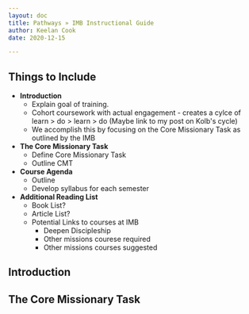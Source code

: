 ```yaml
---
layout: doc
title: Pathways » IMB Instructional Guide
author: Keelan Cook
date: 2020-12-15

---
```


## Things to Include
* **Introduction**
	* Explain goal of training.
	* Cohort coursework with actual engagement - creates a cylce of learn > do > learn > do (Maybe link to my post on Kolb's cycle)
	* We accomplish this by focusing on the Core Missionary Task as outlined by the IMB
* **The Core Missionary Task**
	* Define Core Missionary Task
	* Outline CMT
* **Course Agenda**
	* Outline 
	* Develop syllabus for each semester
* **Additional Reading List**
	* Book List?
	* Article List?
	* Potential Links to courses at IMB
		* Deepen Discipleship
		* Other missions courese required
		* Other missions courses suggested

## Introduction


## The Core Missionary Task
<!--stackedit_data:
eyJoaXN0b3J5IjpbLTM3MzQxMDYwLDE0ODQ1MDU5NTcsLTg0Nj
cwODczLC0yMTM3NDI3NTUyLC0xNjU3OTEzMDEwLC0xMDQ4MTU2
MjQ5XX0=
-->